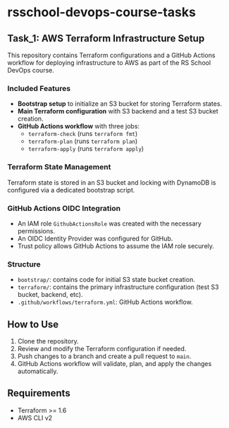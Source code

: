 # rsschool-devops-course-tasks

## Task_1: AWS Terraform Infrastructure Setup
This repository contains Terraform configurations and a GitHub Actions workflow for deploying infrastructure to AWS as part of the RS School DevOps course.

### Included Features

- **Bootstrap setup** to initialize an S3 bucket for storing Terraform states.
- **Main Terraform configuration** with S3 backend and a test S3 bucket creation.
- **GitHub Actions workflow** with three jobs:
  - `terraform-check` (runs `terraform fmt`)
  - `terraform-plan` (runs `terraform plan`)
  - `terraform-apply` (runs `terraform apply`)

### Terraform State Management

Terraform state is stored in an S3 bucket and locking with DynamoDB is configured via a dedicated bootstrap script.

### GitHub Actions OIDC Integration

- An IAM role `GithubActionsRole` was created with the necessary permissions.
- An OIDC Identity Provider was configured for GitHub.
- Trust policy allows GitHub Actions to assume the IAM role securely.

### Structure

- `bootstrap/`: contains code for initial S3 state bucket creation.
- `terraform/`: contains the primary infrastructure configuration (test S3 bucket, backend, etc).
- `.github/workflows/terraform.yml`: GitHub Actions workflow.

## How to Use

1. Clone the repository.
2. Review and modify the Terraform configuration if needed.
3. Push changes to a branch and create a pull request to `main`.
4. GitHub Actions workflow will validate, plan, and apply the changes automatically.

## Requirements

- Terraform >= 1.6
- AWS CLI v2

